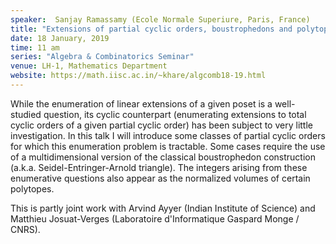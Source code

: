 ```yaml
---
speaker:  Sanjay Ramassamy (Ecole Normale Superiure, Paris, France)
title: "Extensions of partial cyclic orders, boustrophedons and polytopes"
date: 18 January, 2019
time: 11 am
series: "Algebra & Combinatorics Seminar"
venue: LH-1, Mathematics Department
website: https://math.iisc.ac.in/~khare/algcomb18-19.html
---
```


While the enumeration of linear extensions of a given poset is a well-studied
question, its cyclic counterpart (enumerating extensions to total cyclic
orders of a given partial cyclic order) has been subject to very little
investigation. In this talk I will introduce some classes of partial cyclic
orders for which this enumeration problem is tractable. Some cases require
the use of a multidimensional version of the classical boustrophedon
construction (a.k.a. Seidel-Entringer-Arnold triangle). The integers arising
from these enumerative questions also appear as the normalized volumes of
certain polytopes.

This is partly joint work with Arvind Ayyer (Indian Institute of Science)
and Matthieu Josuat-Verges (Laboratoire d'Informatique Gaspard Monge / CNRS).
